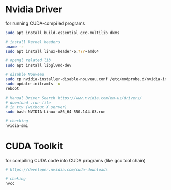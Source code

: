 # Nvidia Driver

for running CUDA-compiled programs

```sh
sudo apt install build-essential gcc-multilib dkms

# install kernel headers
uname -r
sudo apt install linux-header-6.???-amd64

# opengl related lib
sudo apt install libglvnd-dev

# disable Nouveau
sudo cp nvidia-installer-disable-nouveau.conf /etc/modprobe.d/nvidia-installer-disable-nouveau.conf
sudo update-initramfs -u
reboot

# Manual Driver Search https://www.nvidia.com/en-us/drivers/
# download .run file
# in tty (without X server)
sudo bash NVIDIA-Linux-x86_64-550.144.03.run

# checking
nvidia-smi
```

# CUDA Toolkit

for compiling CUDA code into CUDA programs (like gcc tool chain)

```sh
# https://developer.nvidia.com/cuda-downloads

# cheking
nvcc
```
